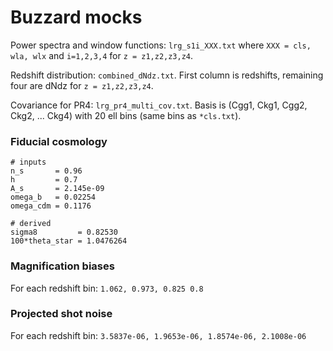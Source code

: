 # Buzzard mocks

Power spectra and window functions: `lrg_s1i_XXX.txt` where `XXX = cls, wla, wlx` and `i=1,2,3,4` for `z = z1,z2,z3,z4`.

Redshift distribution: `combined_dNdz.txt`. First column is redshifts, remaining four are dNdz for `z = z1,z2,z3,z4`.

Covariance for PR4: `lrg_pr4_multi_cov.txt`. Basis is (Cgg1, Ckg1, Cgg2, Ckg2, ... Ckg4) with 20 ell bins (same bins as `*cls.txt`).

### Fiducial cosmology
```
# inputs
n_s       = 0.96 
h         = 0.7 
A_s       = 2.145e-09 
omega_b   = 0.02254 
omega_cdm = 0.1176

# derived
sigma8         = 0.82530
100*theta_star = 1.0476264
```

### Magnification biases

For each redshift bin: `1.062, 0.973, 0.825 0.8`

### Projected shot noise

For each redshift bin: `3.5837e-06, 1.9653e-06, 1.8574e-06, 2.1008e-06`